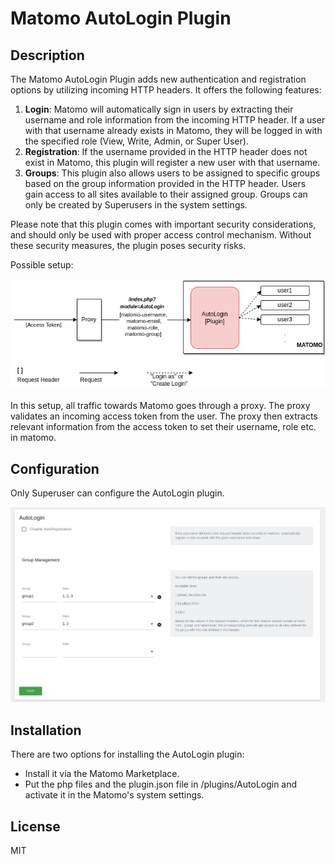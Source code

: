 # Matomo AutoLogin Plugin

## Description

The Matomo AutoLogin Plugin adds new authentication and registration options by utilizing incoming HTTP headers. It offers the following features:

1. **Login**: Matomo will automatically sign in users by extracting their username and role information from the incoming HTTP header. If a user with that username already exists in Matomo, they will be logged in with the specified role (View, Write, Admin, or Super User).
2. **Registration**: If the username provided in the HTTP header does not exist in Matomo, this plugin will register a new user with that username.
3. **Groups**: This plugin also allows users to be assigned to specific groups based on the group information provided in the HTTP header. Users gain access to all sites available to their assigned group. Groups can only be created by Superusers in the system settings.

Please note that this plugin comes with important security considerations, and should only be used with proper access control mechanism. Without these security measures, the plugin poses security risks.

Possible setup:

![AutoLogin Setup](screenshots/matomo_autologin.png)

In this setup, all traffic towards Matomo goes through a proxy. The proxy validates an incoming access token from the user. The proxy then extracts relevant information from the access token to set their username, role etc. in matomo. 

## Configuration

Only Superuser can configure the AutoLogin plugin.

![Configuration](screenshots/plugin_settings.png)


## Installation
There are two options for installing the AutoLogin plugin:
* Install it via the Matomo Marketplace.
* Put the php files and the plugin.json file in /plugins/AutoLogin and activate it in the Matomo's system settings.


## License
MIT 


